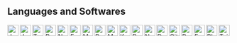 <h2>Languages and Softwares</h2>

<img align="left" alt="Java" width="25px" src="https://cdn.jsdelivr.net/gh/devicons/devicon/icons/java/java-original.svg"/>
<img align="left" alt="JavaScript" width="25px" src="https://cdn.jsdelivr.net/gh/devicons/devicon/icons/javascript/javascript-plain.svg"/>
<img align="left" alt="TypeScript" width="25px" src="https://cdn.jsdelivr.net/gh/devicons/devicon/icons/typescript/typescript-plain.svg"/>
<img align="left" alt="React" width="25px" src="https://cdn.jsdelivr.net/gh/devicons/devicon/icons/react/react-original.svg"/>
<img align="left" alt="Next.js" width="25px" src="https://cdn.jsdelivr.net/gh/devicons/devicon/icons/nextjs/nextjs-original.svg"/>
<img align="left" alt="Express" width="25px" src="https://cdn.jsdelivr.net/gh/devicons/devicon/icons/express/express-original.svg"/>
<img align="left" alt="MySQL" width="25px" src="https://cdn.jsdelivr.net/gh/devicons/devicon/icons/mysql/mysql-original.svg"/>
<img align="left" alt="PostgreSQL" width="25px" src="https://cdn.jsdelivr.net/gh/devicons/devicon/icons/postgresql/postgresql-original.svg"/>
<img align="left" alt="MongoDB" width="25px" src="https://cdn.jsdelivr.net/gh/devicons/devicon/icons/mongodb/mongodb-original.svg"/>
<img align="left" alt="Kubernetes" width="25px" src="https://cdn.jsdelivr.net/gh/devicons/devicon/icons/kubernetes/kubernetes-plain.svg"/>
<img align="left" alt="Redis" width="25px" src="https://cdn.jsdelivr.net/gh/devicons/devicon/icons/redis/redis-plain.svg"/>
<img align="left" alt="Node.js" width="25px" src="https://cdn.jsdelivr.net/gh/devicons/devicon/icons/nodejs/nodejs-original.svg"/>
<img align="left" alt="Docker" width="25px" src="https://cdn.jsdelivr.net/gh/devicons/devicon/icons/docker/docker-original.svg"/>
<img align="left" alt="Git" width="25px" src="https://cdn.jsdelivr.net/gh/devicons/devicon/icons/git/git-original.svg"/>
<img align="left" alt="Python" width="25px" src="https://cdn.jsdelivr.net/gh/devicons/devicon/icons/python/python-plain.svg"/>
<img align="left" alt="FastAPI" width="25px" src="https://fastapi.tiangolo.com/img/logo-margin/logo-teal.png"/>
<img align="left" alt="Blender" width="25px" src="https://cdn.jsdelivr.net/gh/devicons/devicon/icons/blender/blender-original.svg"/>
<img align="left" alt="Tailwind CSS" width="25px" src="https://cdn.jsdelivr.net/gh/devicons/devicon/icons/tailwindcss/tailwindcss-original.svg"/>
